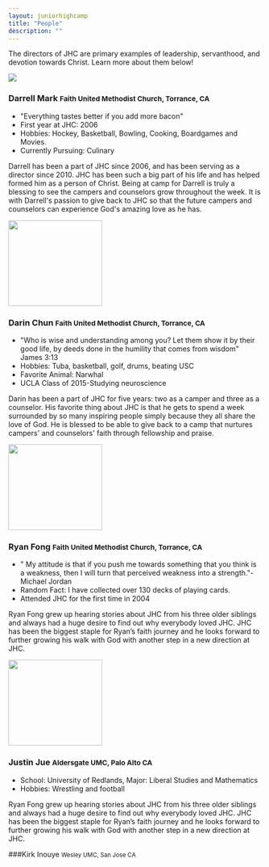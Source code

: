 ```yaml
---
layout: juniorhighcamp
title: "People"
description: ""
---
```

The directors of JHC are primary examples of leadership, servanthood, and devotion towards Christ.  Learn more about them below!

<div class="media">
  <a class="pull-left" >
    <img class="media-object img-rounded" data-src="holder.js/64x64" src="{{site.director_pic['darrell']}}" >
  </a>
  <div class="media-body">
    <h3 class="media-heading">Darrell Mark <small>Faith United Methodist Church, Torrance, CA</small></h3>
    <div class="media">
    	<ul>
    		<li>"Everything tastes better if you add more bacon"</li>
			<li>First year at JHC: 2006 </li>
			<li>Hobbies: Hockey, Basketball, Bowling, Cooking, Boardgames  and Movies.</li>
			<li>Currently Pursuing: Culinary</li>
		</ul>
 		<p>
 			Darrell has been a part of JHC since 2006, and has been serving as a director since 2010.  JHC has been such a big part of his life and has helped formed him as a person of Christ. Being at camp for Darrell is truly a blessing to see the campers and counselors grow throughout the week. It is with Darrell's passion to give back to JHC so that the future campers and counselors can experience God's amazing love as he has. 
		</p>
    </div>
  </div>
</div>

<div class="media">
  <a class="pull-left" >
    <img class="media-object img-rounded" width="186px" height="170px" data-src="holder.js/64x64" src="{{site.director_pic['darin']}}" >
  </a>
  <div class="media-body">
    <h3 class="media-heading">Darin Chun <small> Faith United Methodist Church, Torrance, CA</small></h3>
    <div class="media">
      <ul>
        <li> "Who is wise and understanding among you? Let them show it by their good life, by deeds done in the humility that comes from wisdom" James 3:13</li>
        <li>Hobbies: Tuba, basketball, golf, drums, beating USC</li>
        <li> Favorite Animal: Narwhal</li>
        <li> UCLA Class of 2015-Studying neuroscience</li>
    </ul>
    <p>
      Darin has been a part of JHC for five years: two as a camper and three as a counselor. His favorite thing about JHC is that he gets to spend a week surrounded by so many inspiring people simply because they all share the love of God. He is blessed to be able to give back to a camp that nurtures campers' and counselors' faith through fellowship and praise.
    </p>
    </div>
  </div>
</div>

<div class="media">
  <a class="pull-left" >
    <img class="media-object img-rounded" width="186px" height="170px" data-src="holder.js/64x64" src="{{site.director_pic['ryan']}}" >
  </a>
  <div class="media-body">
    <h3 class="media-heading">Ryan Fong <small> Faith United Methodist Church, Torrance, CA</small></h3>
    <div class="media">
      <ul>
        <li>" My attitude is that if you push me towards something that you think is a weakness, then I will turn that perceived weakness into a strength."- Michael Jordan</li>
      <li> Random Fact: I have collected over 130 decks of playing cards.</li>
<li> Attended JHC for the first time in 2004</li>
    </ul>
    <p>
     Ryan Fong grew up hearing stories about JHC from his three older siblings and always had a huge desire to find out why everybody loved JHC. JHC has been the biggest staple for Ryan’s faith journey and he looks forward to further growing his walk with God with another step in a new direction at JHC. 
    </p>
    </div>
  </div>
</div>

<div class="media">
  <a class="pull-left" >
    <img class="media-object img-rounded" width="186px" height="170px" data-src="holder.js/64x64" src="{{site.director_pic['justin']}}" >
  </a>
  <div class="media-body">
    <h3 class="media-heading">Justin Jue <small> Aldersgate UMC, Palo Alto CA</small></h3>
    <div class="media">
      <ul>
        <li> School: University of Redlands, Major: Liberal Studies and Mathematics</li>
        <li> Hobbies: Wrestling and football</li>
    </ul>
    <p>
     Ryan Fong grew up hearing stories about JHC from his three older siblings and always had a huge desire to find out why everybody loved JHC. JHC has been the biggest staple for Ryan’s faith journey and he looks forward to further growing his walk with God with another step in a new direction at JHC. 
    </p>
    </div>
  </div>
</div>

###Kirk Inouye <small>Wesley UMC, San Jose CA</small>






